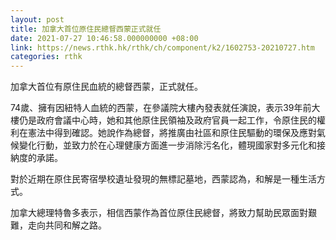 ```yaml
---
layout: post
title: 加拿大首位原住民總督西蒙正式就任
date: 2021-07-27 10:46:58.000000000 +08:00
link: https://news.rthk.hk/rthk/ch/component/k2/1602753-20210727.htm
categories: rthk
---
```


加拿大首位有原住民血統的總督西蒙，正式就任。

74歲、擁有因紐特人血統的西蒙，在參議院大樓內發表就任演說，表示39年前大樓仍是政府會議中心時，她和其他原住民領袖及政府官員一起工作，令原住民的權利在憲法中得到確認。她說作為總督，將推廣由社區和原住民驅動的環保及應對氣候變化行動，並致力於在心理健康方面進一步消除污名化，體現國家對多元化和接納度的承諾。

對於近期在原住民寄宿學校遺址發現的無標記墓地，西蒙認為，和解是一種生活方式。

加拿大總理特魯多表示，相信西蒙作為首位原住民總督，將致力幫助民眾面對艱難，走向共同和解之路。
